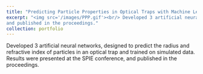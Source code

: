 ```yaml
---
title: "Predicting Particle Properties in Optical Traps with Machine Learning"
excerpt: "<img src='/images/PPP.gif'><br/> Developed 3 artificial neural networks, designed to predict the radius and refractive index of particles in an optical trap and trained on simulated data. Results were presented at the SPIE conference,
and published in the proceedings."
collection: portfolio
---
```


Developed 3 artificial neural networks, designed to predict the radius and refractive index of particles in an optical trap and trained on simulated data. Results were presented at the SPIE conference,
and published in the proceedings.




